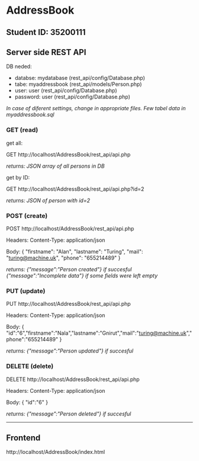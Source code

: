 # AddressBook
## Student ID: 35200111

## Server side REST API

DB neded: 
 - databse: mydatabase (rest_api/config/Database.php)
 - tabe: myaddressbook (rest_api/models/Person.php)
 - user: user (rest_api/config/Database.php)
 - password: user (rest_api/config/Database.php)
 
*In case of diferent settings, change in appropriate files.
Few tabel data in myaddressbook.sql*

### GET (read)
get all:

GET http://localhost/AddressBook/rest_api/api.php

*returns: JSON array of all persons in DB*

get by ID:

GET http://localhost/AddressBook/rest_api/api.php?id=2

*returns: JSON of person with id=2*

### POST (create)
POST http://localhost/AddressBook/rest_api/api.php

Headers: Content-Type: application/json

Body: {	"firstname": "Alan",	"lastname": "Turing",	"mail": "turing@machine.uk",	"phone": "655214489" }

*returns: {"message":"Person created"} if succesful*   
*{"message":"Incomplete data"} if some fields were left empty*

### PUT (update)
PUT http://localhost/AddressBook/rest_api/api.php

Headers: Content-Type: application/json

Body: { "id":"6","firstname":"Nala","lastname":"Gnirut","mail":"turing@machine.uk","phone":"655214489" }

*returns: {"message":"Person updated"} if succesful*

### DELETE (delete)
DELETE http://localhost/AddressBook/rest_api/api.php

Headers: Content-Type: application/json

Body: { "id":"6" }

*returns: {"message":"Person deleted"} if succesful*


_________

## Frontend
http://localhost/AddressBook/index.html

